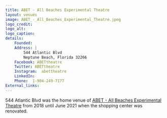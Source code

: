 ```yaml
---
title: ABET - All Beaches Experimental Theatre
layout: venues
image: ABET_-_All_Beaches_Experimental_Theatre.jpeg
logo_credit:
logo_alt:
logo_caption:
details:
    Founded: 
    Address: |
        544 Atlantic Blvd
        Neptune Beach, Florida 32266
    Facebook: ABETtheatre
    Twitter: ABETtheatre
    Instagram: 	abettheatre
    LinkedIn: 
    Phone: 	1-904-249-7177
External_links:
---
```

544 Atlantic Blvd was the home venue of [ABET - All Beaches Experimental Theatre](ABET_-_All_Beaches_Experimental_Theatre) from 2018 until June 2021 when the shopping center was renovated.